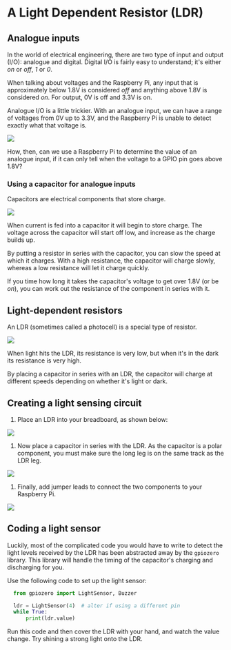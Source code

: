 # A Light Dependent Resistor (LDR)

## Analogue inputs

In the world of electrical engineering, there are two type of input and output (I/O): analogue and digital. Digital I/O is fairly easy to understand; it's either *on* or *off*, *1* or *0*.

When talking about voltages and the Raspberry Pi, any input that is approximately below 1.8V is considered *off* and anything above 1.8V is considered *on*. For output, 0V is off and 3.3V is on.

Analogue I/O is a little trickier. With an analogue input, we can have a range of voltages from 0V up to 3.3V, and the Raspberry Pi is unable to detect exactly what that voltage is.

![](images/analogue-digital.png)

How, then, can we use a Raspberry Pi to determine the value of an analogue input, if it can only tell when the voltage to a GPIO pin goes above 1.8V?

### Using a capacitor for analogue inputs

Capacitors are electrical components that store charge.

![](images/capacitor.png)

When current is fed into a capacitor it will begin to store charge. The voltage across the capacitor will start off low, and increase as the charge builds up.

By putting a resistor in series with the capacitor, you can slow the speed at which it charges. With a high resistance, the capacitor will charge slowly, whereas a low resistance will let it charge quickly.

If you time how long it takes the capacitor's voltage to get over 1.8V (or be *on*), you can work out the resistance of the component in series with it.

## Light-dependent resistors

An LDR (sometimes called a photocell) is a special type of resistor.

![](images/ldr.png)

When light hits the LDR, its resistance is very low, but when it's in the dark its resistance is very high.

By placing a capacitor in series with an LDR, the capacitor will charge at different speeds depending on whether it's light or dark.

## Creating a light sensing circuit

1.  Place an LDR into your breadboard, as shown below:

![](images/Laser-tripwire_1-01.png)

1.  Now place a capacitor in series with the LDR. As the capacitor is a polar component, you must make sure the long leg is on the same track as the LDR leg.

![](images/Laser-tripwire_2-01.png)

1.  Finally, add jumper leads to connect the two components to your Raspberry Pi.

![](images/Laser-tripwire_3-01.png)

## Coding a light sensor

Luckily, most of the complicated code you would have to write to detect the light levels received by the LDR has been abstracted away by the `gpiozero` library. This library will handle the timing of the capacitor's charging and discharging for you.

Use the following code to set up the light sensor:

```python
  from gpiozero import LightSensor, Buzzer

  ldr = LightSensor(4)  # alter if using a different pin
  while True:
      print(ldr.value)

```

Run this code and then cover the LDR with your hand, and watch the value change. Try shining a strong light onto the LDR.
